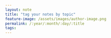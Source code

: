 ```yaml
---
layout: note
title: "tag your notes by topic"
feature-image: /assets/images/author-image.png
permalink: /:year/:month/:day/:title
tags:
---
```

